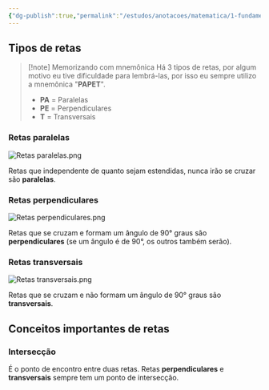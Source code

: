 ```yaml
---
{"dg-publish":true,"permalink":"/estudos/anotacoes/matematica/1-fundamental-1/4-geometria-plana/4-4-detalhando-retas/"}
---
```


## Tipos de retas

> [!note] Memorizando com mnemônica
> Há 3 tipos de retas, por algum motivo eu tive dificuldade para lembrá-las, por isso eu sempre utilizo a mnemônica "**PAPET**".
> - **PA** = Paralelas
> - **PE** = Perpendiculares
> - **T** = Transversais

### Retas paralelas

![Retas paralelas.png](/img/user/assets/Notas/Matem%C3%A1tica%20e%20Natureza/1.%20Matem%C3%A1tica%20-%20Fundamental/4.%20Geometria%20plana/4.4.%20Detalhando%20retas/Retas%20paralelas.png)

Retas que independente de quanto sejam estendidas, nunca irão se cruzar são **paralelas**.

### Retas perpendiculares

![Retas perpendiculares.png](/img/user/assets/Notas/Matem%C3%A1tica%20e%20Natureza/1.%20Matem%C3%A1tica%20-%20Fundamental/4.%20Geometria%20plana/4.4.%20Detalhando%20retas/Retas%20perpendiculares.png)

Retas que se cruzam e formam um ângulo de 90° graus são **perpendiculares** (se um ângulo é de 90°, os outros também serão).

### Retas transversais

![Retas transversais.png](/img/user/assets/Notas/Matem%C3%A1tica%20e%20Natureza/1.%20Matem%C3%A1tica%20-%20Fundamental/4.%20Geometria%20plana/4.4.%20Detalhando%20retas/Retas%20transversais.png)

Retas que se cruzam e não formam um ângulo de 90° graus são **transversais**.

## Conceitos importantes de retas

### Intersecção 

É o ponto de encontro entre duas retas. Retas **perpendiculares** e **transversais** sempre tem um ponto de intersecção.